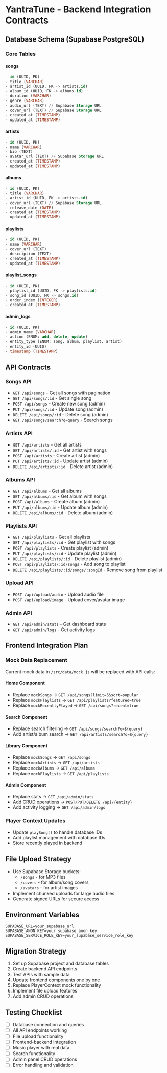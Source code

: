 # YantraTune - Backend Integration Contracts

## Database Schema (Supabase PostgreSQL)

### Core Tables

#### songs
```sql
- id (UUID, PK)
- title (VARCHAR)
- artist_id (UUID, FK -> artists.id)
- album_id (UUID, FK -> albums.id)  
- duration (VARCHAR)
- genre (VARCHAR)
- audio_url (TEXT) // Supabase Storage URL
- cover_url (TEXT) // Supabase Storage URL
- created_at (TIMESTAMP)
- updated_at (TIMESTAMP)
```

#### artists
```sql
- id (UUID, PK)
- name (VARCHAR)
- bio (TEXT)
- avatar_url (TEXT) // Supabase Storage URL
- created_at (TIMESTAMP)
- updated_at (TIMESTAMP)
```

#### albums
```sql
- id (UUID, PK)
- title (VARCHAR)
- artist_id (UUID, FK -> artists.id)
- cover_url (TEXT) // Supabase Storage URL
- release_date (DATE)
- created_at (TIMESTAMP)
- updated_at (TIMESTAMP)
```

#### playlists
```sql
- id (UUID, PK)
- name (VARCHAR)
- cover_url (TEXT)
- description (TEXT)
- created_at (TIMESTAMP)
- updated_at (TIMESTAMP)
```

#### playlist_songs
```sql
- id (UUID, PK)
- playlist_id (UUID, FK -> playlists.id)
- song_id (UUID, FK -> songs.id)
- order_index (INTEGER)
- created_at (TIMESTAMP)
```

#### admin_logs
```sql
- id (UUID, PK)
- admin_name (VARCHAR)
- action (ENUM: add, delete, update)
- entity_type (ENUM: song, album, playlist, artist)
- entity_id (UUID)
- timestamp (TIMESTAMP)
```

## API Contracts

### Songs API
- `GET /api/songs` - Get all songs with pagination
- `GET /api/songs/:id` - Get single song
- `POST /api/songs` - Create new song (admin)
- `PUT /api/songs/:id` - Update song (admin)
- `DELETE /api/songs/:id` - Delete song (admin)
- `GET /api/songs/search?q=query` - Search songs

### Artists API
- `GET /api/artists` - Get all artists
- `GET /api/artists/:id` - Get artist with songs
- `POST /api/artists` - Create artist (admin)
- `PUT /api/artists/:id` - Update artist (admin)
- `DELETE /api/artists/:id` - Delete artist (admin)

### Albums API  
- `GET /api/albums` - Get all albums
- `GET /api/albums/:id` - Get album with songs
- `POST /api/albums` - Create album (admin)
- `PUT /api/albums/:id` - Update album (admin)
- `DELETE /api/albums/:id` - Delete album (admin)

### Playlists API
- `GET /api/playlists` - Get all playlists
- `GET /api/playlists/:id` - Get playlist with songs
- `POST /api/playlists` - Create playlist (admin)
- `PUT /api/playlists/:id` - Update playlist (admin)
- `DELETE /api/playlists/:id` - Delete playlist (admin)
- `POST /api/playlists/:id/songs` - Add song to playlist
- `DELETE /api/playlists/:id/songs/:songId` - Remove song from playlist

### Upload API
- `POST /api/upload/audio` - Upload audio file
- `POST /api/upload/image` - Upload cover/avatar image

### Admin API
- `GET /api/admin/stats` - Get dashboard stats
- `GET /api/admin/logs` - Get activity logs

## Frontend Integration Plan

### Mock Data Replacement
Current mock data in `/src/data/mock.js` will be replaced with API calls:

#### Home Component
- Replace `mockSongs` → `GET /api/songs?limit=5&sort=popular`
- Replace `mockPlaylists` → `GET /api/playlists?featured=true`
- Replace `mockRecentlyPlayed` → `GET /api/songs?recent=true`

#### Search Component  
- Replace search filtering → `GET /api/songs/search?q=${query}`
- Add artist/album search → `GET /api/artists/search?q=${query}`

#### Library Component
- Replace `mockSongs` → `GET /api/songs`
- Replace `mockArtists` → `GET /api/artists`
- Replace `mockAlbums` → `GET /api/albums`  
- Replace `mockPlaylists` → `GET /api/playlists`

#### Admin Component
- Replace stats → `GET /api/admin/stats`
- Add CRUD operations → `POST/PUT/DELETE /api/{entity}`
- Add activity logging → `GET /api/admin/logs`

### Player Context Updates
- Update `playSong()` to handle database IDs
- Add playlist management with database IDs
- Store recently played in backend

## File Upload Strategy
- Use Supabase Storage buckets:
  - `/songs` - for MP3 files
  - `/covers` - for album/song covers  
  - `/avatars` - for artist images
- Implement chunked uploads for large audio files
- Generate signed URLs for secure access

## Environment Variables
```
SUPABASE_URL=your_supabase_url
SUPABASE_ANON_KEY=your_supabase_anon_key
SUPABASE_SERVICE_ROLE_KEY=your_supabase_service_role_key
```

## Migration Strategy
1. Set up Supabase project and database tables
2. Create backend API endpoints
3. Test APIs with sample data
4. Update frontend components one by one
5. Replace PlayerContext mock functionality
6. Implement file upload features
7. Add admin CRUD operations

## Testing Checklist
- [ ] Database connection and queries
- [ ] All API endpoints working
- [ ] File upload functionality  
- [ ] Frontend-backend integration
- [ ] Music player with real data
- [ ] Search functionality
- [ ] Admin panel CRUD operations
- [ ] Error handling and validation